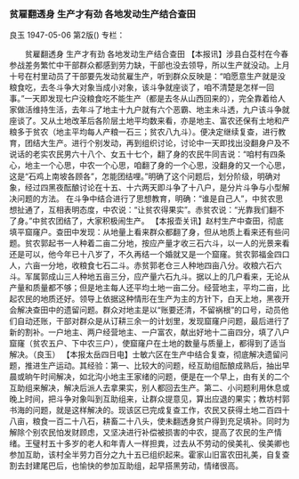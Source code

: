 ### 贫雇翻透身  生产才有劲  各地发动生产结合查田
良玉
1947-05-06
第2版()
专栏：

　　贫雇翻透身  生产才有劲
    各地发动生产结合查田
    【本报讯】涉县白芟村在今春参战差务繁忙中干部群众都感到劳力缺，干部也没去领导，所以生产就没动。上月十号在村里动员了干部要先发动贫雇生产，听到群众反映是：“咱愿意生产就是没粮食吃，去冬斗争大对象当成小对象，该斗争就座谈了，咱不清楚是怎样一回事。”一天即发现七户没粮食吃不能生产（都是去冬从山西回来的），完全靠着给人家做活维持生活，去年斗了地主十九户就有六个恶霸、地主未斗透，九户该斗争就座谈了。又从土地改革后各阶层土地平均数来看，亦是地主、富农还保有土地和产粮多于贫农（地主平均每人产粮一石三；贫农八九斗）。便决定继续复查，进行教育，团结大生产。进行个别发动，再到组织讨论，讨论中一天即找出没翻身户及不说话的老实农民男六十八个、女五十七个，翻了身的农民牛同吉说：“咱村有四条心，地主一个心思，中农一个心思，咱翻了身的一个心思，没翻身的又一个心思，这是“石鸡上南坡各顾各”，怎能团结哩。”明确了这个问题后，划分阶级，明确对象，经过四黑夜酝酿讨论在十五、十六两天即斗争了十八户，是分片斗争与小型解决问题的方法。
    在斗争中结合进行了思想教育，明确：“谁是自己人”，中贫农思想扯通了，互相表明态度，中农说：“让贫农得果实”。赤贫农说：“光靠我们翻不了身。”中贫农团结了，大家积极闹生产。
    【本报壶关讯】赵村生产中查田，彻底填平窟窿户。查田中发现：从地量上看来群众都翻了身，但从地质上看来还有些问题。贫农郭起书一人种着二亩二分地，按应产量才收三石六斗，以一人的光景来看还是可以，他今年已十八岁了，不久再结一个婚就又是一个窟窿。贫农郭福金四口人，六亩一分地，收粮食七石二斗。赤贫郭老仓三人种地四亩八分。收粮六石六斗。军属郭成山三人种地五亩三分，应产量六石九斗。据以上的几户看来，无论从产量和质量都不够；但是地主每人还平均土地一亩二分。经营地主，平均二亩，比起农民的地质还好。领导上依据这种情形在生产为主的方针下，白天上地，黑夜开会解决查田中的遗留问题。群众对地主是以“账要还清，不留祸根”的口号，动员他们自动还账，干部对群众是从订耕三余一的计划里，发现窟窿户问题，最后进行了新的割补。一户地主、两户经营地主、一户富农，献出好地十二亩四分，填了八户窟窿（贫农五户、下中农三户），使窟窿户在土地的数量与质量上，都得到了适当解决。（良玉）
    【本报太岳四日电】士敏六区在生产中结合复查，彻底解决遗留问题，推进生产运动。其经验：第一、比较大的问题，经互助组酝酿成熟后，抽出早晨或晌午时间解决，如北沟小地主王家绪的问题，便是在一个早上，由有关的二个互助组来解决，解决后派人去拿果实，别人都回去生产。第二、小问题利用休息或晚上时间，把斗争对象叫到互助组来，让群众提意见，算出应退的果实；教坊村郭书海的问题，就是这样解决的。现该区已完成复查工作，农民又获得土地二百四十八亩，粮食一百二十八石，耕畜二十八头，使未翻透身贫户得到充足填补。同时为解除个别农民怕发财顾虑，又坚决进行补偿被损害的中农，提高了农民的生产情绪。王璧村五十多岁的老人和年青人一样担粪，过去从不劳动的侯美礼、侯美卿也参加互助，该村全半劳力百分之九十五已组织起来。霍家山旧富农田礼美，自复查割去封建尾巴后，也愉快的参加互助组，起早搭黑劳动，情绪很高。
